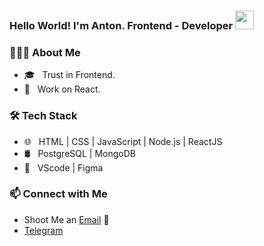### Hello World! I'm Anton. Frontend - Developer <img src="https://raw.githubusercontent.com/iampavangandhi/iampavangandhi/master/gifs/Hi.gif" width="30px">

<h3> 👨🏻‍💻 About Me </h3>

- 🎓 &nbsp; Trust in Frontend.
- 🌱 &nbsp; Work on React.

<h3>🛠 Tech Stack</h3>

- 🌐 &nbsp; HTML | CSS | JavaScript | Node.js | ReactJS
- 🛢 &nbsp; PostgreSQL | MongoDB
- 🔧 &nbsp; VScode | Figma


### 📫 Connect with Me

 - Shoot Me an [Email](antonvolchanskiy@gmail.com) 💌
 - [Telegram](https://t.me/antonivanovichii)
